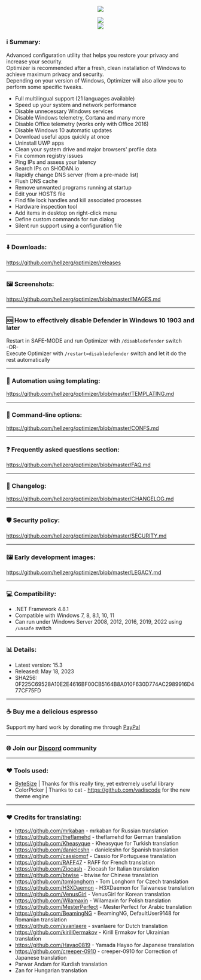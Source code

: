 <p align="center">
   <img src="https://raw.githubusercontent.com/hellzerg/optimizer/master/banner.png">
</p>

<p align="center">
	<a href="https://github.com/hellzerg/optimizer/releases/download/15.3/Optimizer-15.3.exe" target="_blank">
		<img src="https://raw.githubusercontent.com/hellzerg/optimizer/master/download-button.png">
		<br>
		<img src="https://raw.githubusercontent.com/hellzerg/optimizer/master/flags.png">
	</a>
</p>

### ℹ️ Summary:

Advanced configuration utility that helps you restore your privacy and increase your security.<br>
Optimizer is recommended after a fresh, clean installation of Windows to achieve maximum privacy and security.<br>
Depending on your version of Windows, Optimizer will also allow you to perform some specific tweaks.

- Full multilingual support (21 languages available)
- Speed up your system and network performance
- Disable unnecessary Windows services
- Disable Windows telemetry, Cortana and many more
- Disable Office telemetry (works only with Office 2016)
- Disable Windows 10 automatic updates
- Download useful apps quickly at once
- Uninstall UWP apps
- Clean your system drive and major browsers' profile data
- Fix common registry issues
- Ping IPs and assess your latency
- Search IPs on SHODAN.io
- Rapidly change DNS server (from a pre-made list)
- Flush DNS cache
- Remove unwanted programs running at startup
- Edit your HOSTS file
- Find file lock handles and kill associated processes
- Hardware inspection tool
- Add items in desktop on right-click menu
- Define custom commands for run dialog
- Silent run support using a configuration file

<hr>

### ⬇️ Downloads:

https://github.com/hellzerg/optimizer/releases

<hr>

### 🖼️ Screenshots:

https://github.com/hellzerg/optimizer/blob/master/IMAGES.md

<hr>

### 🆘 How to effectively disable Defender in Windows 10 1903 and later

Restart in SAFE-MODE and run Optimizer with `/disabledefender` switch
<br>-OR-<br>
Execute Optimizer with `/restart=disabledefender` switch and let it do the rest automatically

<hr>

### 🔨 Automation using templating:

https://github.com/hellzerg/optimizer/blob/master/TEMPLATING.md

<hr>

### 🔨 Command-line options:

https://github.com/hellzerg/optimizer/blob/master/CONFS.md

<hr>

### ❓ Frequently asked questions section:

https://github.com/hellzerg/optimizer/blob/master/FAQ.md

<hr>

### 📜 Changelog:

https://github.com/hellzerg/optimizer/blob/master/CHANGELOG.md

<hr>

### 🛡️ Security policy:

https://github.com/hellzerg/optimizer/blob/master/SECURITY.md

<hr>

### 🖼️ Early development images:

https://github.com/hellzerg/optimizer/blob/master/LEGACY.md

<hr>

### 💻 Compatibility:

- .NET Framework 4.8.1
- Compatible with Windows 7, 8, 8.1, 10, 11
- Can run under Windows Server 2008, 2012, 2016, 2019, 2022 using `/unsafe` switch

<hr>

### 📊 Details:

- Latest version: 15.3
- Released: May 18, 2023
- SHA256: 0F225C69528A10E2E4616BF00CB5164B8A010F630D774AC2989916D477CF75FD

<hr>

### ☕ Buy me a delicious espresso

Support my hard work by donating me through [PayPal](https://www.paypal.com/paypalme/supportoptimizer)

<hr>

### 🌐 Join our [Discord](https://discord.gg/rZh8BhmmQv) community

<hr>

### ❤️ Tools used:

- [ByteSize](https://github.com/omar/ByteSize) | Thanks for this really tiny, yet extremely useful library
- ColorPicker | Thanks to cat - https://github.com/vadiscode for the new theme engine

<hr>

### ❤️ Credits for translating:

- https://github.com/mrkaban - mrkaban for Russian translation
- https://github.com/theflamehd - theflamehd for German translation
- https://github.com/Kheasyque - Kheasyque for Turkish translation
- https://github.com/danielcshn - danielcshn for Spanish translation
- https://github.com/cassiompf - Cassio for Portuguese translation
- https://github.com/RAFF47 - RAFF for French translation
- https://github.com/Ziocash - Ziocash for Italian translation
- https://github.com/btwise - btwise for Chinese translation
- https://github.com/tomlonghorn - Tom Longhorn for Czech translation
- https://github.com/H3XDaemon - H3XDaemon for Taiwanese translation
- https://github.com/VenusGirl - VenusGirl for Korean translation
- https://github.com/Wilamaxin - Wilamaxin for Polish translation
- https://github.com/MesterPerfect - MesterPerfect for Arabic translation
- https://github.com/BeamingNG - BeamingNG, DefaultUser9148 for Romanian translation
- https://github.com/svanlaere - svanlaere for Dutch translation
- https://github.com/kirill0ermakov - Kirill Ermakov for Ukrainian translation
- https://github.com/Hayao0819 - Yamada Hayao for Japanese translation
- https://github.com/creeper-0910 - creeper-0910 for Correction of Japanese translation
- Parwar Andam for Kurdish translation
- Zan for Hungarian translation
